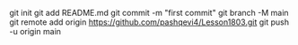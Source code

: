 git init
git add README.md
git commit -m "first commit"
git branch -M main
git remote add origin https://github.com/pashqevi4/Lesson1803.git
git push -u origin main
